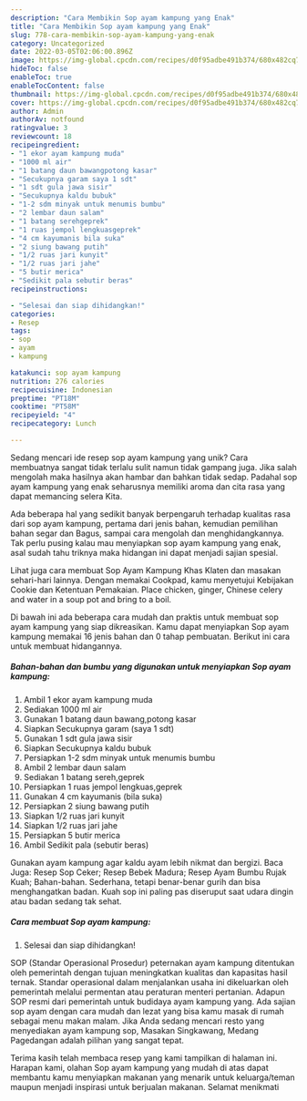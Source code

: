 ```yaml
---
description: "Cara Membikin Sop ayam kampung yang Enak"
title: "Cara Membikin Sop ayam kampung yang Enak"
slug: 778-cara-membikin-sop-ayam-kampung-yang-enak
category: Uncategorized
date: 2022-03-05T02:06:00.896Z
image: https://img-global.cpcdn.com/recipes/d0f95adbe491b374/680x482cq70/sop-ayam-kampung-foto-resep-utama.jpg
hideToc: false
enableToc: true
enableTocContent: false
thumbnail: https://img-global.cpcdn.com/recipes/d0f95adbe491b374/680x482cq70/sop-ayam-kampung-foto-resep-utama.jpg
cover: https://img-global.cpcdn.com/recipes/d0f95adbe491b374/680x482cq70/sop-ayam-kampung-foto-resep-utama.jpg
author: Admin
authorAv: notfound
ratingvalue: 3
reviewcount: 18
recipeingredient:
- "1 ekor ayam kampung muda"
- "1000 ml air"
- "1 batang daun bawangpotong kasar"
- "Secukupnya garam saya 1 sdt"
- "1 sdt gula jawa sisir"
- "Secukupnya kaldu bubuk"
- "1-2 sdm minyak untuk menumis bumbu"
- "2 lembar daun salam"
- "1 batang serehgeprek"
- "1 ruas jempol lengkuasgeprek"
- "4 cm kayumanis bila suka"
- "2 siung bawang putih"
- "1/2 ruas jari kunyit"
- "1/2 ruas jari jahe"
- "5 butir merica"
- "Sedikit pala sebutir beras"
recipeinstructions:

- "Selesai dan siap dihidangkan!"
categories:
- Resep
tags:
- sop
- ayam
- kampung

katakunci: sop ayam kampung 
nutrition: 276 calories
recipecuisine: Indonesian
preptime: "PT18M"
cooktime: "PT58M"
recipeyield: "4"
recipecategory: Lunch

---
```





Sedang mencari ide resep sop ayam kampung yang unik? Cara membuatnya sangat tidak terlalu sulit namun tidak gampang juga. Jika salah mengolah maka hasilnya akan hambar dan bahkan tidak sedap. Padahal sop ayam kampung yang enak seharusnya memiliki aroma dan cita rasa yang dapat memancing selera Kita.





Ada beberapa hal yang sedikit banyak berpengaruh terhadap kualitas rasa dari sop ayam kampung, pertama dari jenis bahan, kemudian pemilihan bahan segar dan Bagus, sampai cara mengolah dan menghidangkannya. Tak perlu pusing kalau mau menyiapkan sop ayam kampung yang enak,      asal sudah tahu triknya maka hidangan ini dapat menjadi sajian spesial.














Lihat juga cara membuat Sop Ayam Kampung Khas Klaten dan masakan sehari-hari lainnya. Dengan memakai Cookpad, kamu menyetujui Kebijakan Cookie dan Ketentuan Pemakaian. Place chicken, ginger, Chinese celery and water in a soup pot and bring to a boil.






Di bawah ini ada beberapa cara mudah dan praktis untuk membuat sop ayam kampung yang siap dikreasikan. Kamu dapat menyiapkan Sop ayam kampung memakai 16 jenis bahan dan 0 tahap pembuatan. Berikut ini cara untuk membuat hidangannya.

<!--inarticleads1-->

##### Bahan-bahan dan bumbu yang digunakan untuk menyiapkan Sop ayam kampung:

1. Ambil 1 ekor ayam kampung muda
1. Sediakan 1000 ml air
1. Gunakan 1 batang daun bawang,potong kasar
1. Siapkan Secukupnya garam (saya 1 sdt)
1. Gunakan 1 sdt gula jawa sisir
1. Siapkan Secukupnya kaldu bubuk
1. Persiapkan 1-2 sdm minyak untuk menumis bumbu
1. Ambil 2 lembar daun salam
1. Sediakan 1 batang sereh,geprek
1. Persiapkan 1 ruas jempol lengkuas,geprek
1. Gunakan 4 cm kayumanis (bila suka)
1. Persiapkan 2 siung bawang putih
1. Siapkan 1/2 ruas jari kunyit
1. Siapkan 1/2 ruas jari jahe
1. Persiapkan 5 butir merica
1. Ambil Sedikit pala (sebutir beras)


Gunakan ayam kampung agar kaldu ayam lebih nikmat dan bergizi. Baca Juga: Resep Sop Ceker; Resep Bebek Madura; Resep Ayam Bumbu Rujak Kuah; Bahan-bahan. Sederhana, tetapi benar-benar gurih dan bisa menghangatkan badan. Kuah sop ini paling pas diseruput saat udara dingin atau badan sedang tak sehat. 

<!--inarticleads2-->

##### Cara membuat Sop ayam kampung:


1. Selesai dan siap dihidangkan!

SOP (Standar Operasional Prosedur) peternakan ayam kampung ditentukan oleh pemerintah dengan tujuan meningkatkan kualitas dan kapasitas hasil ternak. Standar operasional dalam menjalankan usaha ini dikeluarkan oleh pemerintah melalui permentan atau peraturan menteri pertanian. Adapun SOP resmi dari pemerintah untuk budidaya ayam kampung yang. Ada sajian sop ayam dengan cara mudah dan lezat yang bisa kamu masak di rumah sebagai menu makan malam. Jika Anda sedang mencari resto yang menyediakan ayam kampung sop, Masakan Singkawang, Medang Pagedangan adalah pilihan yang sangat tepat. 

Terima kasih telah membaca resep yang kami tampilkan di halaman ini. Harapan kami, olahan Sop ayam kampung yang mudah di atas dapat membantu kamu menyiapkan makanan yang menarik untuk keluarga/teman maupun menjadi inspirasi untuk berjualan makanan. Selamat menikmati
